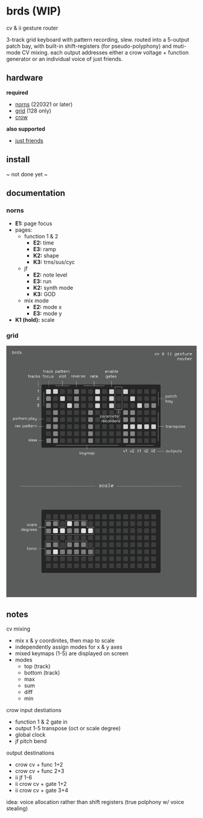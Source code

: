 # brds (WIP)

cv & ii gesture router

3-track grid keyboard with pattern recording, slew. routed into a 5-output patch bay, with built-in shift-registers (for pseudo-polyphony) and muti-mode CV mixing. each output addresses either a crow voltage + function generator or an individual voice of just friends.

## hardware

**required**

- [norns](https://github.com/p3r7/awesome-monome-norns) (220321 or later)
- [grid](https://monome.org/docs/grid/) (128 only)
- [crow](https://monome.org/docs/crow/)

**also supported**

- [just friends](https://www.whimsicalraps.com/products/just-friends?variant=5586981781533)

## install

~ not done yet ~

## documentation

### norns

- **E1:** page focus
- pages:
  - function 1 & 2
    - **E2:** time
    - **E3:** ramp
    - **K2:** shape
    - **K3:** trns/sus/cyc
  - jf
    - **E2:** note level
    - **E3:** run
    - **K2:** synth mode
    - **K3:** GOD
  - mix mode
    - **E2:** mode x
    - **E3:** mode y
- **K1 (hold):** scale

### grid

![brds grid docs](doc/brds.png)

## notes

cv mixing 
- mix x & y coordinites, then map to scale
- independently assign modes for x & y axes
- mixed keymaps (1-5) are displayed on screen
- modes
  - top (track)
  - bottom (track)
  - max
  - sum
  - diff
  - min

crow input destiations
- function 1 & 2 gate in
- output 1-5 transpose (oct or scale degree)
- global clock
- jf pitch bend

output destinations
- crow cv + func 1+2
- crow cv + func 2+3
- ii jf 1-6
- ii crow cv + gate 1+2
- ii crow cv + gate 3+4

idea: voice allocation rather than shift registers (true polphony w/ voice stealing)
